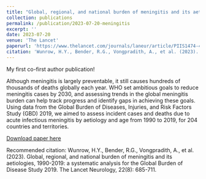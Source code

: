 ```yaml
---
title: "Global, regional, and national burden of meningitis and its aetiologies, 1990–2019: a systematic analysis for the Global Burden of Disease Study 2019"
collection: publications
permalink: /publication/2023-07-20-meningitis
excerpt: ''
date: 2023-07-20
venue: 'The Lancet'
paperurl: 'https://www.thelancet.com/journals/laneur/article/PIIS1474-4422(23)00195-3/fulltext'
citation: 'Wunrow, H.Y., Bender, R.G., Vongpradith, A., et al. (2023). Global, regional, and national burden of meningitis and its aetiologies, 1990-2019: a systematic analysis for the Global Burden of Disease Study 2019. The Lancet Neurology, 22(8): 685-711. doi:10.1016/S1474-4422(23)00195-3.'
---
```

My first co-first author publication! 

Although meningitis is largely preventable, it still causes hundreds of thousands of deaths globally each year. WHO set ambitious goals to reduce meningitis cases by 2030, and assessing trends in the global meningitis burden can help track progress and identify gaps in achieving these goals. Using data from the Global Burden of Diseases, Injuries, and Risk Factors Study (GBD) 2019, we aimed to assess incident cases and deaths due to acute infectious meningitis by aetiology and age from 1990 to 2019, for 204 countries and territories.

[Download paper here](https://www.thelancet.com/journals/laneur/article/PIIS1474-4422(23)00195-3/fulltext)

Recommended citation: Wunrow, H.Y., Bender, R.G., Vongpradith, A., et al. (2023). Global, regional, and national burden of meningitis and its aetiologies, 1990-2019: a systematic analysis for the Global Burden of Disease Study 2019. The Lancet Neurology, 22(8): 685-711.